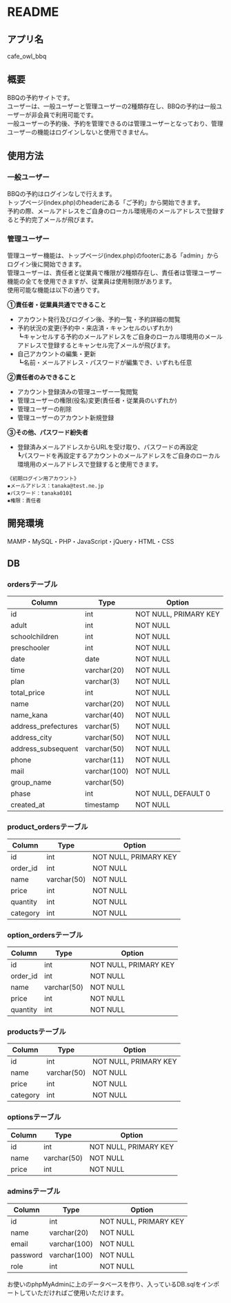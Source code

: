 # README

## アプリ名
cafe_owl_bbq

## 概要
BBQの予約サイトです。  
ユーザーは、一般ユーザーと管理ユーザーの2種類存在し、BBQの予約は一般ユーザーが非会員で利用可能です。  
一般ユーザーの予約後、予約を管理できるのは管理ユーザーとなっており、管理ユーザーの機能はログインしないと使用できません。  

## 使用方法
### 一般ユーザー
BBQの予約はログインなしで行えます。  
トップページ(index.php)のheaderにある「ご予約」から開始できます。  
予約の際、メールアドレスをご自身のローカル環境用のメールアドレスで登録すると予約完了メールが飛びます。  

### 管理ユーザー
管理ユーザー機能は、トップページ(index.php)のfooterにある「admin」からログイン後に開始できます。  
管理ユーザーは、責任者と従業員で権限が2種類存在し、責任者は管理ユーザー機能の全てを使用できますが、従業員は使用制限があります。  
使用可能な機能は以下の通りです。  

**①責任者・従業員共通でできること**  
- アカウント発⾏及びログイン後、予約⼀覧・予約詳細の閲覧  
- 予約状況の変更(予約中・来店済・キャンセルのいずれか)  
┗キャンセルする予約のメールアドレスをご自身のローカル環境用のメールアドレスで登録するとキャンセル完了メールが飛びます。  
- ⾃⼰アカウントの編集・更新  
┗名前・メールアドレス・パスワードが編集でき、いずれも任意  

**②責任者のみできること**  
- アカウント登録済みの管理ユーザー⼀覧閲覧  
- 管理ユーザーの権限(役名)変更(責任者・従業員のいずれか)  
- 管理ユーザーの削除  
- 管理ユーザーのアカウント新規登録  

**③その他、パスワード紛失者**  
- 登録済みメールアドレスからURLを受け取り、パスワードの再設定  
┗パスワードを再設定するアカウントのメールアドレスをご自身のローカル環境用のメールアドレスで登録すると使用できます。

`《初期ログイン用アカウント》`  
`▪メールアドレス：tanaka@test.ne.jp`  
`▪パスワード：tanaka0101`  
`▪権限：責任者`

## 開発環境
MAMP・MySQL・PHP・JavaScript・jQuery・HTML・CSS

## DB

### ordersテーブル

|Column|Type|Option|
|------|----|------|
|id|int|NOT NULL, PRIMARY KEY|
|adult|int|NOT NULL|
|schoolchildren|int|NOT NULL|
|preschooler|int|NOT NULL|
|date|date|NOT NULL|
|time|varchar(20)|NOT NULL|
|plan|varchar(3)|NOT NULL|
|total_price|int|NOT NULL|
|name|varchar(20)|NOT NULL|
|name_kana|varchar(40)|NOT NULL|
|address_prefectures|varchar(5)|NOT NULL|
|address_city|varchar(50)|NOT NULL|
|address_subsequent|varchar(50)|NOT NULL|
|phone|varchar(11)|NOT NULL|
|mail|varchar(100)|NOT NULL|
|group_name|varchar(50)||
|phase|int|NOT NULL, DEFAULT 0|
|created_at|timestamp|NOT NULL|

### product_ordersテーブル

|Column|Type|Option|
|------|----|------|
|id|int|NOT NULL, PRIMARY KEY|
|order_id|int|NOT NULL|
|name|varchar(50)|NOT NULL|
|price|int|NOT NULL|
|quantity|int|NOT NULL|
|category|int|NOT NULL|

### option_ordersテーブル

|Column|Type|Option|
|------|----|------|
|id|int|NOT NULL, PRIMARY KEY|
|order_id|int|NOT NULL|
|name|varchar(50)|NOT NULL|
|price|int|NOT NULL|
|quantity|int|NOT NULL|

### productsテーブル

|Column|Type|Option|
|------|----|------|
|id|int|NOT NULL, PRIMARY KEY|
|name|varchar(50)|NOT NULL|
|price|int|NOT NULL|
|category|int|NOT NULL|

### optionsテーブル

|Column|Type|Option|
|------|----|------|
|id|int|NOT NULL, PRIMARY KEY|
|name|varchar(50)|NOT NULL|
|price|int|NOT NULL|

### adminsテーブル

|Column|Type|Option|
|------|----|------|
|id|int|NOT NULL, PRIMARY KEY|
|name|varchar(20)|NOT NULL|
|email|varchar(100)|NOT NULL|
|password|varchar(100)|NOT NULL|
|role|int|NOT NULL|

お使いのphpMyAdminに上のデータベースを作り、入っているDB.sqlをインポートしていただければご使用いただけます。
